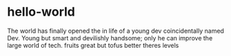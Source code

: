 # hello-world
The world has finally opened the in life of a young dev coincidentally named Dev. Young but smart and devilishly handsome; only he can improve the large world of tech.
fruits great but tofus better
theres levels
